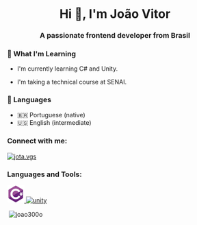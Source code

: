 <h1 align="center">Hi 👋, I'm João Vitor</h1>
<h3 align="center">A passionate frontend developer from Brasil</h3>


### 📖 What I'm Learning
- I'm currently learning C# and Unity.  

- I'm taking a technical course at SENAI.


### 💬 Languages
- 🇧🇷 Portuguese (native)
- 🇺🇸 English (intermediate)


<h3 align="left">Connect with me:</h3>
<p align="left">
<a href="https://instagram.com/jota.vgs" target="blank"><img align="center" src="https://raw.githubusercontent.com/rahuldkjain/github-profile-readme-generator/master/src/images/icons/Social/instagram.svg" alt="jota.vgs" height="30" width="40" /></a>
</p>

<h3 align="left">Languages and Tools:</h3>
<p align="left"> <a href="https://www.w3schools.com/cs/" target="_blank" rel="noreferrer"> <img src="https://raw.githubusercontent.com/devicons/devicon/master/icons/csharp/csharp-original.svg" alt="csharp" width="40" height="40"/> </a> <a href="https://unity.com/" target="_blank" rel="noreferrer"> <img src="https://www.vectorlogo.zone/logos/unity3d/unity3d-icon.svg" alt="unity" width="40" height="40"/> </a> </p>

<p>&nbsp;<img align="center" src="https://github-readme-stats.vercel.app/api?username=joao300o&show_icons=true&theme=dark&locale=en" alt="joao300o" /></p>
